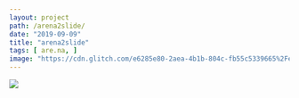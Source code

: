 ```yaml
---
layout: project
path: /arena2slide/
date: "2019-09-09"
title: "arena2slide"
tags: [ are.na, ]
image: "https://cdn.glitch.com/e6285e80-2aea-4b1b-804c-fb55c5339665%2Fexplanation.png?v=1568275412122"
---
```


![](https://github.com/tiny-factories/arena2slides/raw/master/arena.gif)
